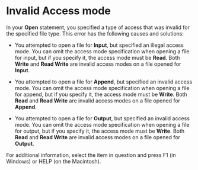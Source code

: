 
# Invalid Access mode

In your  **Open** statement, you specified a type of access that was invalid for the specified file type. This error has the following causes and solutions:



- You attempted to open a file for  **Input**, but specified an illegal access mode. You can omit the access mode specification when opening a file for input, but if you specify it, the access mode must be **Read**. Both **Write** and **Read Write** are invalid access modes on a file opened for **Input**.
    
- You attempted to open a file for  **Append**, but specified an invalid access mode. You can omit the access mode specification when opening a file for append, but if you specify it, the access mode must be **Write**. Both **Read** and **Read Write** are invalid access modes on a file opened for **Append**.
    
- You attempted to open a file for  **Output**, but specified an invalid access mode. You can omit the access mode specification when opening a file for output, but if you specify it, the access mode must be **Write**. Both **Read** and **Read Write** are invalid access modes on a file opened for **Output**.
    

For additional information, select the item in question and press F1 (in Windows) or HELP (on the Macintosh).
